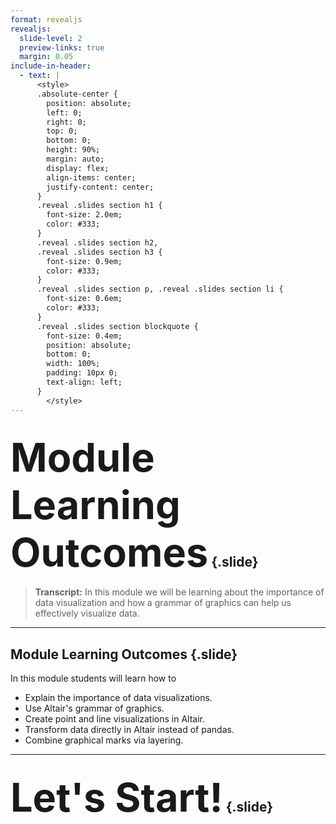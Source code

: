 ```yaml
---
format: revealjs
revealjs:
  slide-level: 2
  preview-links: true
  margin: 0.05
include-in-header:
  - text: |
      <style>
      .absolute-center {
        position: absolute;
        left: 0;
        right: 0;
        top: 0;
        bottom: 0;
        height: 90%;
        margin: auto;
        display: flex;
        align-items: center;
        justify-content: center;
      }
      .reveal .slides section h1 {
        font-size: 2.0em;  
        color: #333;     
      }
      .reveal .slides section h2,
      .reveal .slides section h3 {
        font-size: 0.9em;  
        color: #333;     
      }
      .reveal .slides section p, .reveal .slides section li {
        font-size: 0.6em;  
        color: #333;     
      }
      .reveal .slides section blockquote {
        font-size: 0.4em;  
        position: absolute;
        bottom: 0;
        width: 100%;
        padding: 10px 0;
        text-align: left;
      }
        </style>
---
```


## <span class="absolute-center" style="font-size: 3.0em; text-align: center;">Module Learning Outcomes</span> {.slide}

<blockquote>
<strong>Transcript:</strong> In this module we will be learning about the importance of data visualization and how a grammar of graphics can help us effectively visualize data.
</blockquote>

---

## Module Learning Outcomes {.slide}

In this module students will learn how to

- Explain the importance of data visualizations.
- Use Altair's grammar of graphics.
- Create point and line visualizations in Altair.
- Transform data directly in Altair instead of pandas.
- Combine graphical marks via layering.

---

## <span class="absolute-center" style="font-size: 3.0em; text-align: center;">Let's Start!</span> {.slide}
